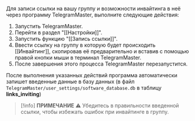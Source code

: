   Для записи ссылки на вашу группу и возможности инвайтинга в неё через программу TelegramMaster, выполните следующие действия:

1. Запустить TelegramMaster.
2. Перейти в раздел "[[Настройки]]".
3. Запустить функцию "[[Запись ссылки]]".
4. Ввеcти ссылку на группу в которую будет происходить [[Инвайтинг]], скопировав её предварительно и вставив с помощью правой кнопки мыши в терминал TelegramMaster.
5. После завершения этого процесса TelegramMaster перезапустится.

После выполнения указанных действий программа автоматически запишет введенные данные в базу данных (в файл `TelegramMaster/user_settings/software_database.db` в таблицу **links_inviting**)

> [!info] **ПРИМЕЧАНИЕ**
> ⚠️ Убедитесь в правильности введенной ссылки, чтобы избежать ошибок при инвайтинге в группу.